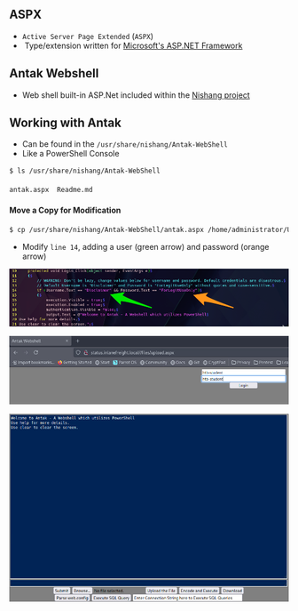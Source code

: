## ASPX
* `Active Server Page Extended` (`ASPX`)
*  Type/extension written for [Microsoft's ASP.NET Framework](https://docs.microsoft.com/en-us/aspnet/overview)

## Antak Webshell
* Web shell built-in ASP.Net included within the [Nishang project](https://github.com/samratashok/nishang)

## Working with Antak
* Can be found in the `/usr/share/nishang/Antak-WebShell`
* Like a PowerShell Console

```sh
$ ls /usr/share/nishang/Antak-WebShell

antak.aspx  Readme.md
```

#### Move a Copy for Modification
```sh
$ cp /usr/share/nishang/Antak-WebShell/antak.aspx /home/administrator/Upload.aspx
```

* Modify `line 14`, adding a user (green arrow) and password (orange arrow)

![](./Screenshots/antak-changes.png)

![](./Screenshots/antak-creds-prompt.png)

![](./Screenshots/antak-success.png)
